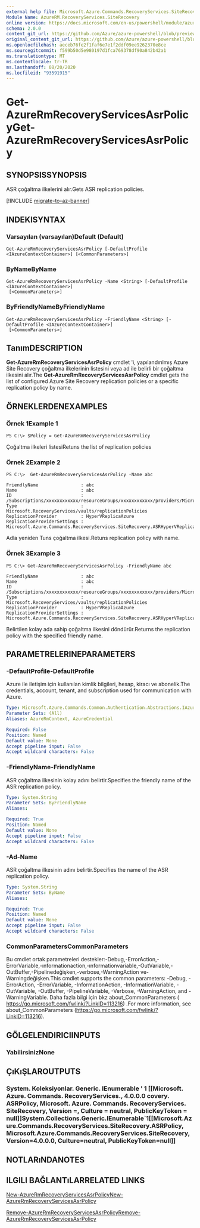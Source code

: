 ```yaml
---
external help file: Microsoft.Azure.Commands.RecoveryServices.SiteRecovery.dll-Help.xml
Module Name: AzureRM.RecoveryServices.SiteRecovery
online version: https://docs.microsoft.com/en-us/powershell/module/azurerm.recoveryservices.siterecovery/get-azurermrecoveryservicesasrpolicy
schema: 2.0.0
content_git_url: https://github.com/Azure/azure-powershell/blob/preview/src/ResourceManager/RecoveryServices/Commands.RecoveryServices.SiteRecovery/help/Get-AzureRmRecoveryServicesAsrPolicy.md
original_content_git_url: https://github.com/Azure/azure-powershell/blob/preview/src/ResourceManager/RecoveryServices/Commands.RecoveryServices.SiteRecovery/help/Get-AzureRmRecoveryServicesAsrPolicy.md
ms.openlocfilehash: aeceb76fe2f1faf6e7e1f2ddf09ee9262370e8ce
ms.sourcegitcommit: f599b50d5e980197d1fca769378df90a842b42a1
ms.translationtype: MT
ms.contentlocale: tr-TR
ms.lasthandoff: 08/20/2020
ms.locfileid: "93591915"
---
```

# <span data-ttu-id="23a1d-101">Get-AzureRmRecoveryServicesAsrPolicy</span><span class="sxs-lookup"><span data-stu-id="23a1d-101">Get-AzureRmRecoveryServicesAsrPolicy</span></span>

## <span data-ttu-id="23a1d-102">SYNOPSIS</span><span class="sxs-lookup"><span data-stu-id="23a1d-102">SYNOPSIS</span></span>
<span data-ttu-id="23a1d-103">ASR çoğaltma ilkelerini alır.</span><span class="sxs-lookup"><span data-stu-id="23a1d-103">Gets ASR replication policies.</span></span>

[!INCLUDE [migrate-to-az-banner](../../includes/migrate-to-az-banner.md)]

## <span data-ttu-id="23a1d-104">INDEKI</span><span class="sxs-lookup"><span data-stu-id="23a1d-104">SYNTAX</span></span>

### <span data-ttu-id="23a1d-105">Varsayılan (varsayılan)</span><span class="sxs-lookup"><span data-stu-id="23a1d-105">Default (Default)</span></span>
```
Get-AzureRmRecoveryServicesAsrPolicy [-DefaultProfile <IAzureContextContainer>] [<CommonParameters>]
```

### <span data-ttu-id="23a1d-106">ByName</span><span class="sxs-lookup"><span data-stu-id="23a1d-106">ByName</span></span>
```
Get-AzureRmRecoveryServicesAsrPolicy -Name <String> [-DefaultProfile <IAzureContextContainer>]
 [<CommonParameters>]
```

### <span data-ttu-id="23a1d-107">ByFriendlyName</span><span class="sxs-lookup"><span data-stu-id="23a1d-107">ByFriendlyName</span></span>
```
Get-AzureRmRecoveryServicesAsrPolicy -FriendlyName <String> [-DefaultProfile <IAzureContextContainer>]
 [<CommonParameters>]
```

## <span data-ttu-id="23a1d-108">Tanım</span><span class="sxs-lookup"><span data-stu-id="23a1d-108">DESCRIPTION</span></span>
<span data-ttu-id="23a1d-109">**Get-AzureRmRecoveryServicesAsrPolicy** cmdlet 'i, yapılandırılmış Azure Site Recovery çoğaltma ilkelerinin listesini veya ad ile belirli bir çoğaltma ilkesini alır.</span><span class="sxs-lookup"><span data-stu-id="23a1d-109">The **Get-AzureRmRecoveryServicesAsrPolicy** cmdlet gets the list of configured Azure Site Recovery replication policies or a specific replication policy by name.</span></span>

## <span data-ttu-id="23a1d-110">ÖRNEKLERDEN</span><span class="sxs-lookup"><span data-stu-id="23a1d-110">EXAMPLES</span></span>

### <span data-ttu-id="23a1d-111">Örnek 1</span><span class="sxs-lookup"><span data-stu-id="23a1d-111">Example 1</span></span>
```
PS C:\> $Policy = Get-AzureRmRecoveryServicesAsrPolicy
```

<span data-ttu-id="23a1d-112">Çoğaltma ilkeleri listesi</span><span class="sxs-lookup"><span data-stu-id="23a1d-112">Retuns the list of replication policies</span></span>

### <span data-ttu-id="23a1d-113">Örnek 2</span><span class="sxs-lookup"><span data-stu-id="23a1d-113">Example 2</span></span>
```
PS C:\>  Get-AzureRmRecoveryServicesAsrPolicy -Name abc

FriendlyName                : abc
Name                        : abc
ID                          : /Subscriptions/xxxxxxxxxxxx/resourceGroups/xxxxxxxxxxxx/providers/Microsoft.RecoveryServices/vaults/xxxxxxxxxxxx/replicationPolicies/abc
Type                        : Microsoft.RecoveryServices/vaults/replicationPolicies
ReplicationProvider         : HyperVReplicaAzure
ReplicationProviderSettings : Microsoft.Azure.Commands.RecoveryServices.SiteRecovery.ASRHyperVReplicaAzurePolicyDetails
```

<span data-ttu-id="23a1d-114">Adla yeniden Tuns çoğaltma ilkesi.</span><span class="sxs-lookup"><span data-stu-id="23a1d-114">Retuns replication policy with name.</span></span>

### <span data-ttu-id="23a1d-115">Örnek 3</span><span class="sxs-lookup"><span data-stu-id="23a1d-115">Example 3</span></span>
```
PS C:\> Get-AzureRmRecoveryServicesAsrPolicy -FriendlyName abc

FriendlyName                : abc
Name                        : abc
ID                          : /Subscriptions/xxxxxxxxxxxx/resourceGroups/xxxxxxxxxxxx/providers/Microsoft.RecoveryServices/vaults/xxxxxxxxxxxx/replicationPolicies/abc
Type                        : Microsoft.RecoveryServices/vaults/replicationPolicies
ReplicationProvider         : HyperVReplicaAzure
ReplicationProviderSettings : Microsoft.Azure.Commands.RecoveryServices.SiteRecovery.ASRHyperVReplicaAzurePolicyDetails
```

<span data-ttu-id="23a1d-116">Belirtilen kolay ada sahip çoğaltma ilkesini döndürür.</span><span class="sxs-lookup"><span data-stu-id="23a1d-116">Returns the replication policy with the specified friendly name.</span></span>

## <span data-ttu-id="23a1d-117">PARAMETRELERINE</span><span class="sxs-lookup"><span data-stu-id="23a1d-117">PARAMETERS</span></span>

### <span data-ttu-id="23a1d-118">-DefaultProfile</span><span class="sxs-lookup"><span data-stu-id="23a1d-118">-DefaultProfile</span></span>
<span data-ttu-id="23a1d-119">Azure ile iletişim için kullanılan kimlik bilgileri, hesap, kiracı ve abonelik.</span><span class="sxs-lookup"><span data-stu-id="23a1d-119">The credentials, account, tenant, and subscription used for communication with Azure.</span></span>


```yaml
Type: Microsoft.Azure.Commands.Common.Authentication.Abstractions.IAzureContextContainer
Parameter Sets: (All)
Aliases: AzureRmContext, AzureCredential

Required: False
Position: Named
Default value: None
Accept pipeline input: False
Accept wildcard characters: False
```

### <span data-ttu-id="23a1d-120">-FriendlyName</span><span class="sxs-lookup"><span data-stu-id="23a1d-120">-FriendlyName</span></span>
<span data-ttu-id="23a1d-121">ASR çoğaltma ilkesinin kolay adını belirtir.</span><span class="sxs-lookup"><span data-stu-id="23a1d-121">Specifies the friendly name of the ASR replication policy.</span></span>

```yaml
Type: System.String
Parameter Sets: ByFriendlyName
Aliases:

Required: True
Position: Named
Default value: None
Accept pipeline input: False
Accept wildcard characters: False
```

### <span data-ttu-id="23a1d-122">-Ad</span><span class="sxs-lookup"><span data-stu-id="23a1d-122">-Name</span></span>
<span data-ttu-id="23a1d-123">ASR çoğaltma ilkesinin adını belirtir.</span><span class="sxs-lookup"><span data-stu-id="23a1d-123">Specifies the name of the ASR replication policy.</span></span>

```yaml
Type: System.String
Parameter Sets: ByName
Aliases:

Required: True
Position: Named
Default value: None
Accept pipeline input: False
Accept wildcard characters: False
```

### <span data-ttu-id="23a1d-124">CommonParameters</span><span class="sxs-lookup"><span data-stu-id="23a1d-124">CommonParameters</span></span>
<span data-ttu-id="23a1d-125">Bu cmdlet ortak parametreleri destekler:-Debug,-ErrorAction,-ErrorVariable,-ınformationaction,-ınformationvariable,-OutVariable,-OutBuffer,-Pipelinedeğişken,-verbose,-WarningAction ve-Warningdeğişken.</span><span class="sxs-lookup"><span data-stu-id="23a1d-125">This cmdlet supports the common parameters: -Debug, -ErrorAction, -ErrorVariable, -InformationAction, -InformationVariable, -OutVariable, -OutBuffer, -PipelineVariable, -Verbose, -WarningAction, and -WarningVariable.</span></span> <span data-ttu-id="23a1d-126">Daha fazla bilgi için bkz about_CommonParameters ( https://go.microsoft.com/fwlink/?LinkID=113216) .</span><span class="sxs-lookup"><span data-stu-id="23a1d-126">For more information, see about_CommonParameters (https://go.microsoft.com/fwlink/?LinkID=113216).</span></span>

## <span data-ttu-id="23a1d-127">GÖLGELENDIRICI</span><span class="sxs-lookup"><span data-stu-id="23a1d-127">INPUTS</span></span>

### <span data-ttu-id="23a1d-128">Yabilirsiniz</span><span class="sxs-lookup"><span data-stu-id="23a1d-128">None</span></span>

## <span data-ttu-id="23a1d-129">ÇıKıŞLAR</span><span class="sxs-lookup"><span data-stu-id="23a1d-129">OUTPUTS</span></span>

### <span data-ttu-id="23a1d-130">System. Koleksiyonlar. Generic. IEnumerable ' 1 [[Microsoft. Azure. Commands. RecoveryServices., 4.0.0.0 covery. ASRPolicy, Microsoft. Azure. Commands. RecoveryServices. SiteRecovery, Version =, Culture = neutral, PublicKeyToken = null]]</span><span class="sxs-lookup"><span data-stu-id="23a1d-130">System.Collections.Generic.IEnumerable\`1[[Microsoft.Azure.Commands.RecoveryServices.SiteRecovery.ASRPolicy, Microsoft.Azure.Commands.RecoveryServices.SiteRecovery, Version=4.0.0.0, Culture=neutral, PublicKeyToken=null]]</span></span>

## <span data-ttu-id="23a1d-131">NOTLARıNDA</span><span class="sxs-lookup"><span data-stu-id="23a1d-131">NOTES</span></span>

## <span data-ttu-id="23a1d-132">ILGILI BAĞLANTıLAR</span><span class="sxs-lookup"><span data-stu-id="23a1d-132">RELATED LINKS</span></span>

[<span data-ttu-id="23a1d-133">New-AzureRmRecoveryServicesAsrPolicy</span><span class="sxs-lookup"><span data-stu-id="23a1d-133">New-AzureRmRecoveryServicesAsrPolicy</span></span>](./New-AzureRmRecoveryServicesAsrPolicy.md)

[<span data-ttu-id="23a1d-134">Remove-AzureRmRecoveryServicesAsrPolicy</span><span class="sxs-lookup"><span data-stu-id="23a1d-134">Remove-AzureRmRecoveryServicesAsrPolicy</span></span>](./Remove-AzureRmRecoveryServicesAsrPolicy.md)
